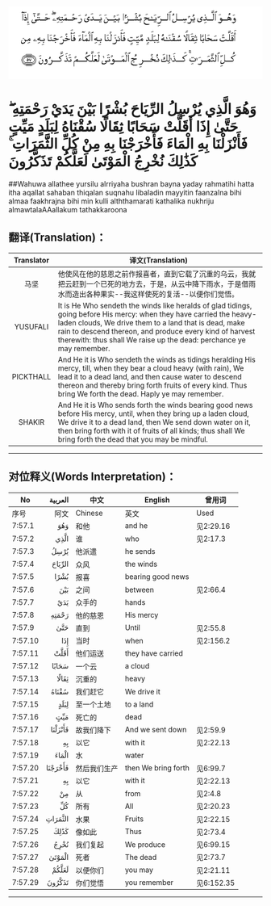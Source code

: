 ![007:057](images/007_057.gif)

# وَهُوَ الَّذِي يُرْسِلُ الرِّيَاحَ بُشْرًا بَيْنَ يَدَيْ رَحْمَتِهِ ۖ حَتَّىٰ إِذَا أَقَلَّتْ سَحَابًا ثِقَالًا سُقْنَاهُ لِبَلَدٍ مَيِّتٍ فَأَنْزَلْنَا بِهِ الْمَاءَ فَأَخْرَجْنَا بِهِ مِنْ كُلِّ الثَّمَرَاتِ ۚ كَذَٰلِكَ نُخْرِجُ الْمَوْتَىٰ لَعَلَّكُمْ تَذَكَّرُونَ 

##Wahuwa allathee yursilu alrriyaha bushran bayna yaday rahmatihi hatta itha aqallat sahaban thiqalan suqnahu libaladin mayyitin faanzalna bihi almaa faakhrajna bihi min kulli alththamarati kathalika nukhriju almawtalaAAallakum tathakkaroona 

## 翻译(Translation)：

| Translator | 译文(Translation)                                            |
| :--------: | ------------------------------------------------------------ |
|    马坚    | 他使风在他的慈恩之前作报喜者，直到它载了沉重的乌云，我就把云赶到一个已死的地方去，于是，从云中降下雨水，于是借雨水而造出各种果实--我这样使死的复活--以便你们觉悟。 |
|  YUSUFALI  | It is He Who sendeth the winds like heralds of glad tidings, going before His mercy: when they have carried the heavy-laden clouds, We drive them to a land that is dead, make rain to descend thereon, and produce every kind of harvest therewith: thus shall We raise up the dead: perchance ye may remember. |
| PICKTHALL  | And He it is Who sendeth the winds as tidings heralding His mercy, till, when they bear a cloud heavy (with rain), We lead it to a dead land, and then cause water to descend thereon and thereby bring forth fruits of every kind. Thus bring We forth the dead. Haply ye may remember. |
|   SHAKIR   | And He it is Who sends forth the winds bearing good news before His mercy, until, when they bring up a laden cloud, We drive it to a dead land, then We send down water on it, then bring forth with it of fruits of all kinds; thus shall We bring forth the dead that you may be mindful. |

---

## 对位释义(Words Interpretation)：

| No   | العربية | 中文    | English | 曾用词 |
| ---- | ------: | ------- | ------- | ------ |
| 序号 |    阿文 | Chinese | 英文    | Used   |
| 7:57.1  | وَهُوَ     | 和他         | and he              | 见2:29.16  |
| 7:57.2  | الَّذِي    | 谁           | who                 | 见2:17.3   |
| 7:57.3  | يُرْسِلُ    | 他派遣       | he sends            |            |
| 7:57.4  | الرِّيَاحَ  | 众风         | the winds           |            |
| 7:57.5  | بُشْرًا    | 报喜         | bearing good news   |            |
| 7:57.6  | بَيْنَ     | 之间         | between             | 见2:66.4   |
| 7:57.7  | يَدَيْ     | 众手的       | hands               |            |
| 7:57.8  | رَحْمَتِهِ   | 他的慈恩     | His mercy           |            |
| 7:57.9  | حَتَّىٰ     | 直到         | Until               | 见2:55.8   |
| 7:57.10 | إِذَا     | 当时         | when                | 见2:156.2  |
| 7:57.11 | أَقَلَّتْ    | 他们运送     | they have carried   |            |
| 7:57.12 | سَحَابًا   | 一个云       | a cloud             |            |
| 7:57.13 | ثِقَالًا   | 沉重的       | heavy               |            |
| 7:57.14 | سُقْنَاهُ   | 我们赶它     | We drive it         |            |
| 7:57.15 | لِبَلَدٍ    | 至一个土地   | to a land           |            |
| 7:57.16 | مَيِّتٍ     | 死亡的       | dead                |            |
| 7:57.17 | فَأَنْزَلْنَا | 故我们降下   | And we sent down    | 见2:59.9   |
| 7:57.18 | بِهِ      | 以它         | with it             | 见2:22.13  |
| 7:57.19 | الْمَاءَ   | 水           | water               |            |
| 7:57.20 | فَأَخْرَجْنَا | 然后我们生产 | then We bring forth | 见6:99.7   |
| 7:57.21 | بِهِ      | 以它         | with it             | 见2:22.13  |
| 7:57.22 | مِنْ      | 从           | from                | 见2:4.8    |
| 7:57.23 | كُلِّ      | 所有         | All                 | 见2:20.23  |
| 7:57.24 | الثَّمَرَاتِ | 水果         | Fruits              | 见2:22.15  |
| 7:57.25 | كَذَٰلِكَ    | 像如此       | Thus                | 见2:73.4   |
| 7:57.26 | نُخْرِجُ    | 我们复起     | We produce          | 见6:99.15  |
| 7:57.27 | الْمَوْتَىٰ  | 死者         | The dead            | 见2:73.7   |
| 7:57.28 | لَعَلَّكُمْ   | 以便你们     | you may             | 见2:21.11  |
| 7:57.29 | تَذَكَّرُونَ  | 你们觉悟     | you remember        | 见6:152.35 |

---